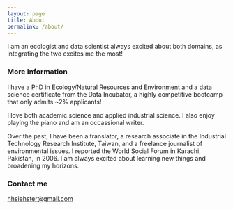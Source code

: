 ```yaml
---
layout: page
title: About
permalink: /about/
---
```


I am an ecologist and data scientist always excited about both domains, as integrating the two excites me the most! 

### More Information

I have a PhD in Ecology/Natural Resources and Environment and a data science certificate from the Data Incubator, a highly competitive bootcamp that only admits ~2% applicants! 

I love both academic science and applied industrial science. I also enjoy playing the piano and am an occassional writer. 

Over the past, I have been a translator, a research associate in the Industrial Technology Research Institute, Taiwan, and a freelance journalist of environmental issues. I reported the World Social Forum in Karachi, Pakistan, in 2006. I am always excited about learning new things and broadening my horizons.

### Contact me

[hhsiehster@gmail.com](mailto:email@domain.com)
